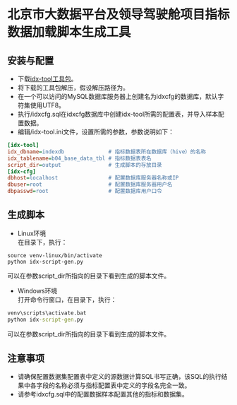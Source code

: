 # 北京市大数据平台及领导驾驶舱项目指标数据加载脚本生成工具
## 安装与配置
- 下载[idx-tool工具包](https://github.com/dfjxps2/idx-tool)。
- 将下载的工具包解压，假设解压路径为<idx-tool>。
- 在一个可以访问的MySQL数据库服务器上创建名为idxcfg的数据库，默认字符集使用UTF8。
- 执行<idx-tool>/idxcfg.sql在idxcfg数据库中创建idx-tool所需的配置表，并导入样本配置数据。
- 编辑<idx-tool>/idx-tool.ini文件，设置所需的参数，参数说明如下：
``` ini
[idx-tool]
idx_dbname=indexdb              # 指标数据表所在数据库（hive）的名称
idx_tablename=b04_base_data_tbl # 指标数据表表名
script_dir=output               # 生成脚本的存放目录
[idx-cfg]
dbhost=localhost                # 配置数据库服务器名称或IP
dbuser=root                     # 配置数据库服务器用户名
dbpasswd=root                   # 配置数据库用户口令
```
## 生成脚本
- Linux环境<br>
在<idx-tool>目录下，执行：
``` shell
source venv-linux/bin/activate
python idx-script-gen.py
```
可以在参数script_dir所指向的目录下看到生成的脚本文件。
- Windows环境<br>
打开命令行窗口，在<idx-tool>目录下，执行：
``` bat
venv\scripts\activate.bat
python idx-script-gen.py
```
可以在参数script_dir所指向的目录下看到生成的脚本文件。

## 注意事项
- 请确保配置数据集配置表中定义的源数据计算SQL书写正确，该SQL的执行结果中各字段的名称必须与指标配置表中定义的字段名完全一致。
- 请参考idxcfg.sql中的配置数据样本配置其他的指标和数据集。

